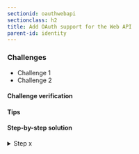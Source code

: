 ```yaml
---
sectionid: oauthwebapi
sectionclass: h2
title: Add OAuth support for the Web API
parent-id: identity
---
```


### Challenges
* Challenge 1
* Challenge 2

#### Challenge verification

#### Tips

#### Step-by-step solution

<details>
<summary>Step x</summary>

Run the following commands:

```sh
command to --run
```

</details>
